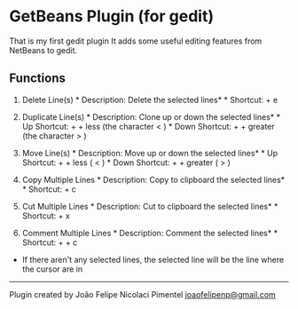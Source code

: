 # GetBeans Plugin (for gedit)

That is my first gedit plugin
It adds some useful editing features from NetBeans to gedit.

## Functions

1. Delete Line(s)
        * Description: Delete the selected lines*
        * Shortcut: <control> + e

1. Duplicate Line(s)
        * Description: Clone up or down the selected lines*
        * Up Shortcut: <control> + <shift> + less (the character < )
        * Down Shortcut: <control> + <shift> + greater (the character > )

1. Move Line(s)
        * Description: Move up or down the selected lines*
        * Up Shortcut: <alt> + <shift> + less ( < )
        * Down Shortcut: <alt> + <shift> + greater ( > )

1. Copy Multiple Lines
        * Description: Copy to clipboard the selected lines*
        * Shortcut: <alt> + c

1. Cut Multiple Lines
        * Description: Cut to clipboard the selected lines*
        * Shortcut: <alt> + x

1. Comment Multiple Lines
        * Description: Comment the selected lines*
        * Shortcut: <control> + <shift> + c


* If there aren't any selected lines, the selected line will be the line where the cursor are in

---------

Plugin created by João Felipe Nicolaci Pimentel <joaofelipenp@gmail.com>




